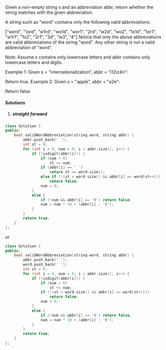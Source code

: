 Given a non-empty string s and an abbreviation abbr, return whether the string matches with the given abbreviation.

A string such as "word" contains only the following valid abbreviations:

["word", "1ord", "w1rd", "wo1d", "wor1", "2rd", "w2d", "wo2", "1o1d", "1or1", "w1r1", "1o2", "2r1", "3d", "w3", "4"]
Notice that only the above abbreviations are valid abbreviations of the string "word". Any other string is not a valid abbreviation of "word".

Note:
Assume s contains only lowercase letters and abbr contains only lowercase letters and digits.

Example 1:
Given s = "internationalization", abbr = "i12iz4n":

Return true.
Example 2:
Given s = "apple", abbr = "a2e":

Return false.


#### Solutions

1. ##### straight forward

```cpp
class Solution {
public:
    bool validWordAbbreviation(string word, string abbr) {
        abbr.push_back(' ');
        int st = 0;
        for (int i = 0, num = 0; i < abbr.size(); i++) {
            if (!isdigit(abbr[i])) {
                if (num > 0)
                    st += num;
                if (abbr[i] == ' ')
                    return st == word.size();
                else if (!(st < word.size() && abbr[i] == word[st++]))
                    return false;
                num = 0;
            }
            else {
                if (!num && abbr[i] == '0') return false;
                num = num * 10 + (abbr[i] - '0');
            }
        }
        return true;
    }
};
```

or

```cpp
class Solution {
public:
    bool validWordAbbreviation(string word, string abbr) {
        abbr.push_back(' ');
        word.push_back(' ');
        int st = 0;
        for (int i = 0, num = 0; i < abbr.size(); i++) {
            if (!isdigit(abbr[i])) {
                if (num > 0)
                    st += num;
                if (!(st < word.size() && abbr[i] == word[st++]))
                    return false;
                num = 0;
            }
            else {
                if (!num && abbr[i] == '0') return false;
                num = num * 10 + (abbr[i] - '0');
            }
        }
        return true;
    }
};
```